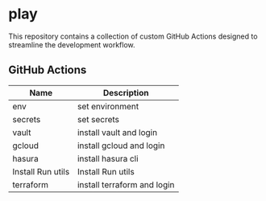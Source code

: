 # play

This repository contains a collection of custom GitHub Actions designed to streamline the development workflow.

## GitHub Actions

| Name              | Description                 |
| ----------------- | --------------------------- |
| env               | set environment             |
| secrets           | set secrets                 |
| vault             | install vault and login     |
| gcloud            | install gcloud and login    |
| hasura            | install hasura cli          |
| Install Run utils | Install Run utils           |
| terraform         | install terraform and login |

